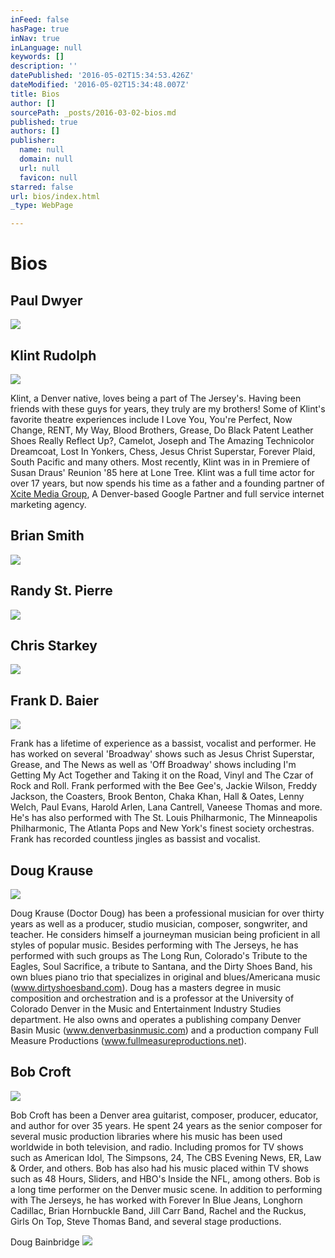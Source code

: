 ```yaml
---
inFeed: false
hasPage: true
inNav: true
inLanguage: null
keywords: []
description: ''
datePublished: '2016-05-02T15:34:53.426Z'
dateModified: '2016-05-02T15:34:48.007Z'
title: Bios
author: []
sourcePath: _posts/2016-03-02-bios.md
published: true
authors: []
publisher:
  name: null
  domain: null
  url: null
  favicon: null
starred: false
url: bios/index.html
_type: WebPage

---
```

# Bios

## Paul Dwyer
![](https://the-grid-user-content.s3-us-west-2.amazonaws.com/476a2453-85df-4159-8df4-5e8c2e790c13.png)

## Klint Rudolph
![](https://the-grid-user-content.s3-us-west-2.amazonaws.com/30429b5c-048a-42cb-bd07-8404465a7f5b.jpg)

Klint, a Denver native, loves being a part of The Jersey's. Having been friends with these guys for years, they truly are my brothers! Some of Klint's favorite theatre experiences include I Love You, You're Perfect, Now Change, RENT, My Way, Blood Brothers, Grease, Do Black Patent Leather Shoes Really Reflect Up?, Camelot, Joseph and The Amazing Technicolor Dreamcoat, Lost In Yonkers, Chess, Jesus Christ Superstar, Forever Plaid, South Pacific and many others. Most recently, Klint was in in Premiere of Susan Draus' Reunion '85 here at Lone Tree. Klint was a full time actor for over 17 years, but now spends his time as a father and a founding partner of [Xcite Media Group][0], A Denver-based Google Partner and full service internet marketing agency.

## Brian Smith
![](https://the-grid-user-content.s3-us-west-2.amazonaws.com/c40dd316-c185-4f50-af6c-6b8867cc7054.jpg)

## Randy St. Pierre
![](https://the-grid-user-content.s3-us-west-2.amazonaws.com/5193403e-02a2-4979-8e7a-1d26190f4d63.jpg)

## Chris Starkey
![](https://the-grid-user-content.s3-us-west-2.amazonaws.com/e4d31263-f82d-47de-8e37-4eb5ccc0e142.png)

## Frank D. Baier
![](https://the-grid-user-content.s3-us-west-2.amazonaws.com/7aa92d32-930a-4b8b-90fb-2fcadcf5e28b.jpg)

Frank has a lifetime of experience as a bassist, vocalist and performer. He has worked on several 'Broadway' shows such as Jesus Christ Superstar, Grease, and The News as well as 'Off Broadway' shows including I'm Getting My Act Together and Taking it on the Road, Vinyl and The Czar of Rock and Roll. Frank performed with the Bee Gee's, Jackie Wilson, Freddy Jackson, the Coasters, Brook Benton, Chaka Khan, Hall & Oates, Lenny Welch, Paul Evans, Harold Arlen, Lana Cantrell, Vaneese Thomas and more. He's has also performed with The St. Louis Philharmonic, The Minneapolis Philharmonic, The Atlanta Pops and New York's finest society orchestras. Frank has recorded countless jingles as bassist and vocalist.

## Doug Krause
![](https://the-grid-user-content.s3-us-west-2.amazonaws.com/29ee68c0-1e2a-42d2-a1ac-d6417f67b98f.jpg)

Doug Krause (Doctor Doug) has been a professional musician for over thirty years as well as a producer, studio musician, composer, songwriter, and teacher. He considers himself a journeyman musician being proficient in all styles of popular music. Besides performing with The Jerseys, he has performed with such groups as The Long Run, Colorado's Tribute to the Eagles, Soul Sacrifice, a tribute to Santana, and the Dirty Shoes Band, his own blues piano trio that specializes in original and blues/Americana music (www.dirtyshoesband.com). Doug has a masters degree in music composition and orchestration and is a professor at the University of Colorado Denver in the Music and Entertainment Industry Studies department. He also owns and operates a publishing company Denver Basin Music (www.denverbasinmusic.com) and a production company Full Measure Productions (www.fullmeasureproductions.net).

## Bob Croft
![](https://the-grid-user-content.s3-us-west-2.amazonaws.com/8190106e-9ca2-4176-9d63-d8f89ff9fb14.jpg)

Bob Croft has been a Denver area guitarist, composer, producer, educator, and author for over 35 years. He spent 24 years as the senior composer for several music production libraries where his music has been used worldwide in both television, and radio. Including promos for TV shows such as American Idol, The Simpsons, 24, The CBS Evening News, ER, Law & Order, and others. Bob has also had his music placed within TV shows such as 48 Hours, Sliders, and HBO's Inside the NFL, among others. Bob is a long time performer on the Denver music scene. In addition to performing with The Jerseys, he has worked with Forever In Blue Jeans, Longhorn Cadillac, Brian Hornbuckle Band, Jill Carr Band, Rachel and the Ruckus, Girls On Top, Steve Thomas Band, and several stage productions. 

Doug Bainbridge
![](https://the-grid-user-content.s3-us-west-2.amazonaws.com/164b12f6-9abd-48bb-8e17-71233cb14d3b.jpg)

[0]: http://xcitemediagroup.com/